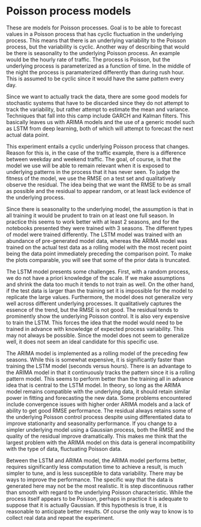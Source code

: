 # Poisson process models

These are models for Poisson processes.  Goal is to be able
to forecast values in a Poisson process that has cyclic
fluctuation in the underlying process.  This means that there 
is an underlying variability to the Poisson process, but the 
variability is cyclic.  Another way of describing that would 
be there is seasonality to the underlying Poisson process.  An
example would be the hourly rate of traffic. The process is 
Poisson, but the underlying process is parameterized as a 
function of time. In the middle of the night the process is 
paramaterized differently than during rush hour. This is assumed
to be cyclic since it would have the same pattern every day.

Since we want to actually track the data, there are some 
good models for stochastic systems that have to be discarded
since they do not attempt to track the variability, but rather
attempt to estimate the mean and variance.  Techniques that 
fall into this camp include GARCH and Kalman filters.  This
basically leaves us with ARIMA models and the use of a generic
model such as LSTM from deep learning, both of which will attempt
to forecast the next actual data point.

This experiment entails a cyclic underlying Poisson process that
changes.  Reason for this is, in the case of the traffic 
example, there is a difference between weekday and weekend 
traffic.  The goal, of course, is that the model we use will be
able to remain relevant when it is exposed to underlying 
patterns in the process that it has never seen.  To judge
the fitness of the model, we use the RMSE on a test set and
qualitatively observe the residual.  The idea being that we 
want the RMSE to be as small as possible and the residual
to appear random, or at least lack evidence of the underlying
process.

Since there is seasonality to the underlying model, the 
assumption is that in all training it would be prudent to 
train on at least one full season.  In practice this seems
to work better with at least 2 seasons, and for the notebooks
presented they were trained with 3 seasons.  The different types
of model were trained differently.  The LSTM model was trained 
with an abundance of pre-generated model data, whereas the 
ARIMA model was trained on the actual test data as a rolling
model with the most recent point being the data point immediately
preceding the comparison point. To make the plots comparable, you
will see that some of the prior data is truncated.

The LSTM model presents some challenges. First, with a random
process, we do not have a priori knowledge of the scale.  If we
make assumptions and shrink the data too much it tends to not
train as well.  On the other hand, if the test data is larger 
than the training set it is impossible for the model to 
replicate the large values. Furthermore, the model does not 
generalize very well across different underlying processes.  It
qualitatively captures the essence of the trend, but the 
RMSE is not good.  The residual tends to prominently show the
underlying Poisson control.  It is also very expensive to 
train the LSTM.  This forces the idea that the model would
need to be trained in advance with knowledge of expected process
variability.  This may not always be possible.  Since the model
does not seem to generalize well, it does not seem an ideal
candidate for this specific use.

The ARIMA model is implemented as a rolling model of the preceding
few seasons.  While this is somewhat expensive, it is significantly
faster than training the LSTM model (seconds versus hours).  There is
an advantage to the ARIMA model in that it continuously tracks the 
pattern since it is a rolling pattern model.  This seems to perform
better than the training all in advance idea that is central to the
LSTM model. In theory, so long as the ARIMA model remains compatible
with the underlying data, it should retain similar power in fitting
and forecasting the new data.  Some problems encountered include
convergence issues with higher order ARIMA models and a lack of 
ability to get good RMSE performance.  The residual always retains
some of the underlying Poisson control process despite using 
differentiated data to improve stationarity and seasonality 
performance.  If you change to a simpler underlying model using a
Gaussian process, both the RMSE and the quality of the 
residual improve dramatically.  This makes me think that the largest
problem with the ARIMA model on this data is general incompatibility
with the type of data, fluctuating Poisson data.  

Between the LSTM and ARIMA model, the ARIMA model performs better,
requires significantly less computation time to achieve a result,
is much simpler to tune, and is less susceptible to data 
variability.  There may be ways to improve the performance. The specific
way that the data is generated here may not be the most realistic.  It
is step discontinuous rather than smooth with regard to the underlying
Poisson characteristic.  While the process itself appears to be 
Poisson, perhaps in practice it is adequate to suppose that it is 
actually Gaussian.  If this hypothesis is true, it is reasonable
to anticipate better results.  Of course the only way to know is 
to collect real data and repeat the experiment.

